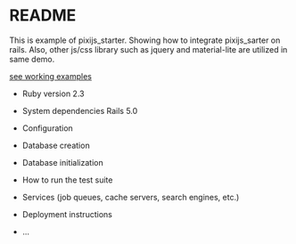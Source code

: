 # README

This is example of pixijs_starter.
Showing how to integrate pixijs_sarter on rails.
Also, other js/css library such as jquery and material-lite are utilized in same demo.

[see working examples](http://ec2-52-196-206-32.ap-northeast-1.compute.amazonaws.com:3003/)

* Ruby version
2.3

* System dependencies
Rails 5.0

* Configuration

* Database creation

* Database initialization

* How to run the test suite

* Services (job queues, cache servers, search engines, etc.)

* Deployment instructions

* ...
